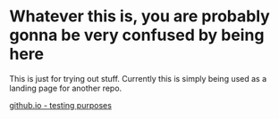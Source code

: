 # Whatever this is, you are probably gonna be very confused by being here

This is just for trying out stuff. Currently this
is simply being used as a landing page for another repo.

[github.io - testing purposes](https://Dot-Inni.github.io/foodguide/html/index.htm)
